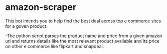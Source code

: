 # amazon-scraper
This bot intends you to help find the best deal across top e commerce sites for a goven product.

-The python script parses the product name and price from a given amazon url and returns details like the most relevant product available and its price on other e commerce like flipkart and snapdeal.
